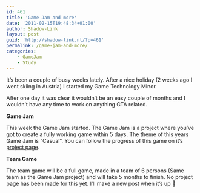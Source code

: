 ```yaml
---
id: 461
title: 'Game Jam and more'
date: '2011-02-15T19:48:34+01:00'
author: Shadow-Link
layout: post
guid: 'http://shadow-link.nl/?p=461'
permalink: /game-jam-and-more/
categories:
    - GameJam
    - Study
---
```


It’s been a couple of busy weeks lately. After a nice holiday (2 weeks ago I went skiing in Austria) I started my Game Technology Minor.

After one day it was clear it wouldn’t be an easy couple of months and I wouldn’t have any time to work on anything GTA related.

**Game Jam**

This week the Game Jam started. The Game Jam is a project where you’ve got to create a fully working game within 5 days. The theme of this years Game Jam is “Casual”. You can follow the progress of this game on it’s [project page](/games/kings-shadows).

**Team Game**

The team game will be a full game, made in a team of 6 persons (Same team as the Game Jam project) and will take 5 months to finish. No project page has been made for this yet. I’ll make a new post when it’s up 🙂